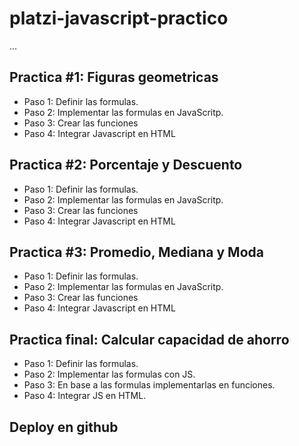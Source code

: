 # platzi-javascript-practico

...

## Practica #1: Figuras geometricas

- Paso 1: Definir las formulas.
- Paso 2: Implementar las formulas en JavaScritp.
- Paso 3: Crear las funciones
- Paso 4:  Integrar Javascript en HTML

## Practica #2: Porcentaje y Descuento

- Paso 1: Definir las formulas.
- Paso 2: Implementar las formulas en JavaScritp.
- Paso 3: Crear las funciones
- Paso 4:  Integrar Javascript en HTML

## Practica #3: Promedio, Mediana y Moda

- Paso 1: Definir las formulas.
- Paso 2: Implementar las formulas en JavaScritp.
- Paso 3: Crear las funciones
- Paso 4:  Integrar Javascript en HTML

## Practica final: Calcular capacidad de ahorro
- Paso 1: Definir las formulas.
- Paso 2: Implementar las formulas con JS.
- Paso 3: En base a las formulas implementarlas en funciones.
- Paso 4: Integrar JS en HTML.

## Deploy en github
